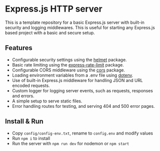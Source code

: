 # Express.js HTTP server
This is a template repository for a basic Express.js server with built-in security and logging middlewares. This is useful for starting any Express.js based project with a basic and secure setup.

## Features
- Configurable security settings using the [helmet](https://www.npmjs.com/package/helmet) package.
- Basic rate limiting using the [express-rate-limit](https://www.npmjs.com/package/express-rate-limit) package.
- Configurable CORS middleware using the [cors](https://www.npmjs.com/package/cors) package.
- Loading environment variables from a .env file using [dotenv](https://www.npmjs.com/package/dotenv).
- Use of built-in Express.js middleware for handling JSON and URL encoded requests.
- Custom logger for logging server events, such as requests, responses and errors.
- A simple setup to serve static files.
- Error handling routes for testing, and serving 404 and 500 error pages.

## Install & Run
- Copy `config/config-env.txt`, rename to `config.env` and modify values
- Run `npm i` to install
- Run the server with `npm run dev` for nodemon or `npm start`
